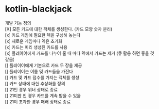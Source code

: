 # kotlin-blackjack

개발 기능 정의  
[X] 모든 카드에 대한 객체를 생성한다. (카드 모양 숫자 분리)  
[x] 카드 게임에 필요한 덱을 구성해 놓는다  
    [x] 새로운 게임마다 덱은 초기화  
    [x] 카드는 미리 생성된 카드를 사용  
    [x] 플레이어에게 카드를 나누어 줄 때 마다 덱에서 카드는 제거 (큐 활용 하면 좋을 것 같음)  
    [] 플레이어에게 기본으로 카드 두 장을 제공  
[] 플레이어는 이름 및 카드들을 가진다  
    [] 카드 및 카드 점수를 가지는 객체를 생성  
[] 카드 상태에 대한 추상화를 정의  
    [] 21인 경우 위너 상태로 종료  
    [] 21미만 인 경우 카드를 계속 받을 수 있음  
    [] 21이 초과한 경우 패배 상태로 종료  
